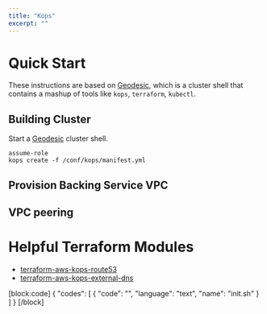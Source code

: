 ```yaml
---
title: "Kops"
excerpt: ""
---
```

# Quick Start

These instructions are based on [Geodesic](doc:geodesic), which is a cluster shell that contains a mashup of tools like `kops`, `terraform`, `kubectl`.


## Building Cluster 

Start a [Geodesic](doc:geodesic) cluster shell. 

```
assume-role
kops create -f /conf/kops/manifest.yml
```

## Provision Backing Service VPC

## VPC peering


# Helpful Terraform Modules

* [terraform-aws-kops-route53](doc:terraform-aws-kops-route53) 
* [terraform-aws-kops-external-dns](doc:terraform-aws-kops-external-dns) 


[block:code]
{
  "codes": [
    {
      "code": "",
      "language": "text",
      "name": "init.sh"
    }
  ]
}
[/block]